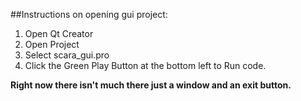 ##Instructions on opening gui project:

1. Open Qt Creator
2. Open Project
3. Select scara_gui.pro
4. Click the Green Play Button at the bottom left to Run code.

**Right now there isn't much there just a window and an exit button.**
